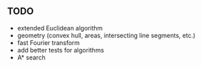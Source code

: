 TODO
----

- extended Euclidean algorithm
- geometry (convex hull, areas, intersecting line segments, etc.)
- fast Fourier transform
- add better tests for algorithms
- A* search
